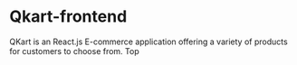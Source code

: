 # Qkart-frontend
QKart is an React.js E-commerce application offering a variety of products for customers to choose from.  Top
